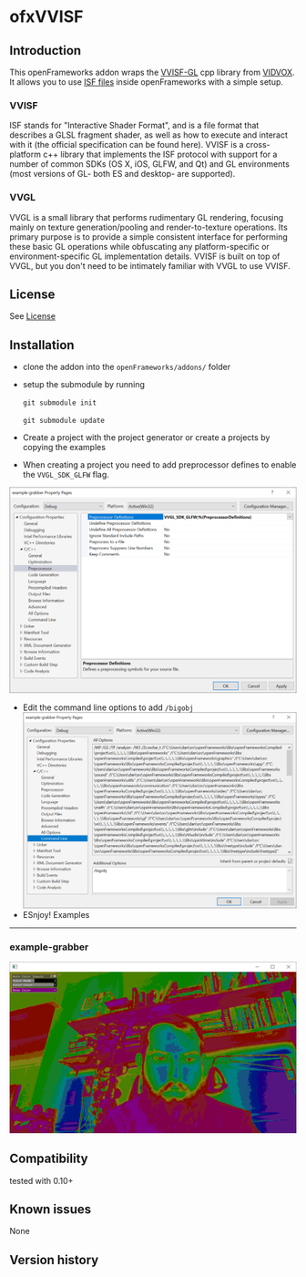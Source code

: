 ofxVVISF
=====================================


Introduction
------------
This openFrameworks addon wraps the [VVISF-GL](https://github.com/mrRay/VVISF-GL) cpp library from [VIDVOX](http://vidvox.com).  It allows you to use [ISF files](https://github.com/vidvox/ISF-FILES) inside openFrameworks with a simple setup. 

### VVISF
ISF stands for "Interactive Shader Format", and is a file format that describes a GLSL fragment shader, as well as how to execute and interact with it (the official specification can be found here). VVISF is a cross-platform c++ library that implements the ISF protocol with support for a number of common SDKs (OS X, iOS, GLFW, and Qt) and GL environments (most versions of GL- both ES and desktop- are supported).

### VVGL
VVGL is a small library that performs rudimentary GL rendering, focusing mainly on texture generation/pooling and render-to-texture operations. Its primary purpose is to provide a simple consistent interface for performing these basic GL operations while obfuscating any platform-specific or environment-specific GL implementation details. VVISF is built on top of VVGL, but you don't need to be intimately familiar with VVGL to use VVISF.

License
-------
See [License](/license.md)

Installation
------------
 - clone the addon into the `openFrameworks/addons/` folder
 - setup the submodule by running 
    
    ```git submodule init``` 
    
    ```git submodule update```
 - Create a project with the project generator or create a projects by copying the examples
 - When creating a project you need to add preprocessor defines to enable the `VVGL_SDK_GLFW` flag.

 ![](images/VVGL_SDK_GLFW.PNG)
 - Edit the command line options to add `/bigobj`
 ![](images/bigobj.PNG)
 - ESnjoy!
Examples
------------
### example-grabber
![](images/example-grabber.PNG)


Compatibility
------------
tested with 0.10+ 

Known issues
------------
None

Version history
------------





